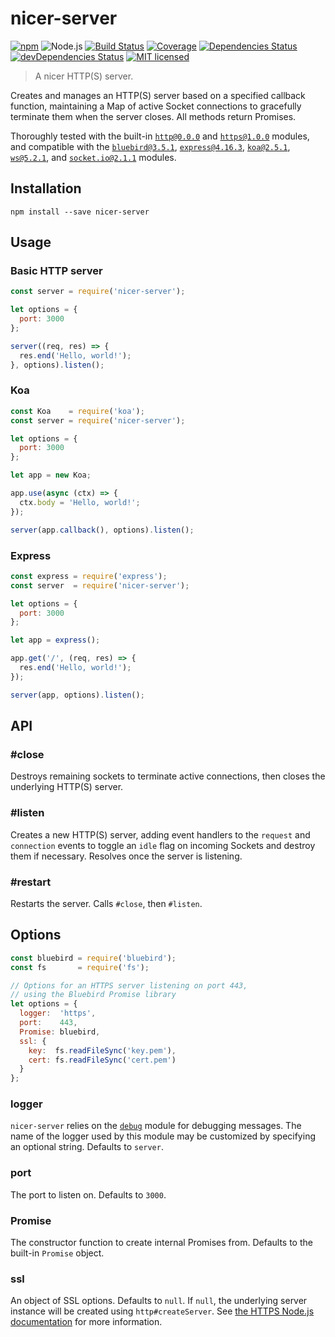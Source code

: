 # nicer-server

[![npm](https://img.shields.io/npm/v/nicer-server.svg?style=flat-square)](https://www.npmjs.com/package/nicer-server)
![Node.js](https://img.shields.io/badge/node.js-%3E=_7.6.0-blue.svg?style=flat-square)
[![Build Status](https://img.shields.io/travis/ConnorWiseman/nicer-server/master.svg?style=flat-square)](https://travis-ci.org/ConnorWiseman/nicer-server) [![Coverage](https://img.shields.io/codecov/c/github/ConnorWiseman/nicer-server.svg?style=flat-square)](https://codecov.io/gh/ConnorWiseman/nicer-server)
[![Dependencies Status](https://david-dm.org/ConnorWiseman/nicer-server/status.svg?style=flat-square)](https://david-dm.org/ConnorWiseman/nicer-server)
[![devDependencies Status](https://david-dm.org/ConnorWiseman/nicer-server/dev-status.svg?style=flat-square)](https://david-dm.org/ConnorWiseman/nicer-server?type=dev)
[![MIT licensed](https://img.shields.io/badge/license-MIT-blue.svg?style=flat-square)](https://github.com/ConnorWiseman/nicer-server/blob/master/LICENSE)

> A nicer HTTP(S) server.

Creates and manages an HTTP(S) server based on a specified callback function, maintaining a Map of active Socket connections to gracefully terminate them when the server closes. All methods return Promises.

Thoroughly tested with the built-in [`http@0.0.0`](https://nodejs.org/api/http.html) and [`https@1.0.0`](https://nodejs.org/api/https.html) modules, and compatible with the [`bluebird@3.5.1`](https://github.com/petkaantonov/bluebird/), [`express@4.16.3`](https://github.com/expressjs/express), [`koa@2.5.1`](https://github.com/koajs/koa), [`ws@5.2.1`](https://github.com/websockets/ws), and [`socket.io@2.1.1`](https://github.com/socketio/socket.io) modules.


## Installation
```shell
npm install --save nicer-server
```

## Usage

### Basic HTTP server

```javascript
const server = require('nicer-server');

let options = {
  port: 3000
};

server((req, res) => {
  res.end('Hello, world!');
}, options).listen();
```


### Koa

```javascript
const Koa    = require('koa');
const server = require('nicer-server');

let options = {
  port: 3000
};

let app = new Koa;

app.use(async (ctx) => {
  ctx.body = 'Hello, world!';
});

server(app.callback(), options).listen();
```


### Express

```javascript
const express = require('express');
const server  = require('nicer-server');

let options = {
  port: 3000
};

let app = express();

app.get('/', (req, res) => {
  res.end('Hello, world!');
});

server(app, options).listen();
```


## API

### #close

Destroys remaining sockets to terminate active connections, then closes the underlying HTTP(S) server.


### #listen

Creates a new HTTP(S) server, adding event handlers to the `request` and `connection` events to toggle an `idle` flag on incoming Sockets and destroy them if necessary. Resolves once the server is listening.


### #restart

Restarts the server. Calls `#close`, then `#listen`.


## Options

```javascript
const bluebird = require('bluebird');
const fs       = require('fs');

// Options for an HTTPS server listening on port 443,
// using the Bluebird Promise library
let options = {
  logger:  'https',
  port:    443,
  Promise: bluebird,
  ssl: {
    key:  fs.readFileSync('key.pem'),
    cert: fs.readFileSync('cert.pem')
  }
};
```


### logger
`nicer-server` relies on the [`debug`](https://github.com/visionmedia/debug) module for debugging messages. The name of the logger used by this module may be customized by specifying an optional string. Defaults to `server`.


### port
The port to listen on. Defaults to `3000`.


### Promise
The constructor function to create internal Promises from. Defaults to the built-in `Promise` object.


### ssl
An object of SSL options. Defaults to `null`. If `null`, the underlying server instance will be created using `http#createServer`. See [the HTTPS Node.js documentation](https://nodejs.org/api/https.html#https_https_createserver_options_requestlistener) for more information.

